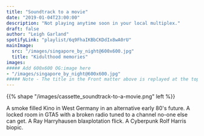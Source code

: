 ```yaml
---
title: "Soundtrack to a movie"
date: "2019-01-04T23:00:00"
description: "Not playing anytime soon in your local multiplex."
draft: false
author: "Leigh Garland"
spotifyLink: "playlist/6q9FhaIKBbCKDdIx8wA0rU"
mainImage:
  src: "/images/singapore_by_night@600x600.jpg"
  title: "Kidulthood memories"
images:
##### Add 600x600 OG:image here
- "/images/singapore_by_night@600x600.jpg"
##### Note - The title in the Front matter above is replayed at the top of the rendered article
---
```


{{% shape "/images/cassette_soundtrack-to-a-movie.png" left %}}


A smoke filled Kino in West Germany in an alternative early 80's future. A locked room in GTA5 with a broken radio tuned to a channel no-one else can get. A Ray Harryhausen blaxplotation flick. A Cyberpunk Rolf Harris biopic.